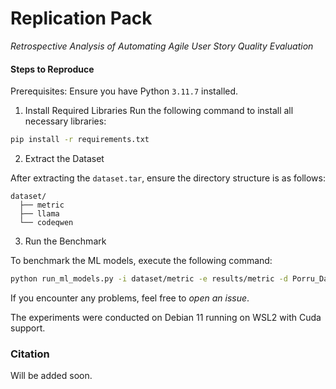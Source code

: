 # Replication Pack  
*Retrospective Analysis of Automating Agile User Story Quality Evaluation*

#### Steps to Reproduce

Prerequisites: Ensure you have Python `3.11.7` installed. 

1. Install Required Libraries
Run the following command to install all necessary libraries:

```bash
pip install -r requirements.txt
```

2. Extract the Dataset

After extracting the `dataset.tar`, ensure the directory structure is as follows:

```
dataset/
  ├── metric
  ├── llama
  └── codeqwen
```

3. Run the Benchmark

To benchmark the ML models, execute the following command:

```bash
python run_ml_models.py -i dataset/metric -e results/metric -d Porru_Dataset
```

If you encounter any problems, feel free to *open an issue*.

The experiments were conducted on Debian 11 running on WSL2 with Cuda support.


### Citation
Will be added soon.
